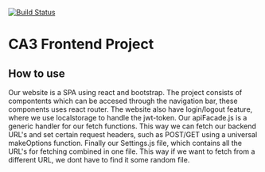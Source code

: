 [![Build Status](https://travis-ci.org/dat3startcode/rest-jpa-devops-startcode.svg?branch=master)](https://travis-ci.org/dat3startcode/rest-jpa-devops-startcode)

# CA3 Frontend Project
## How to use
Our website is a SPA using react and bootstrap. The project consists of compontents which can be accesed through the navigation bar, these components uses react router. The website also have login/logout feature, where we use localstorage to handle the jwt-token. Our apiFacade.js is a generic handler for our fetch functions. This way we can fetch our backend URL's and set certain request headers, such as POST/GET using a universal makeOptions function. Finally our Settings.js file, which contains all the  URL's for fetching combined in one file. This way if we want to fetch from a different URL, we dont have to find it some random file. 

